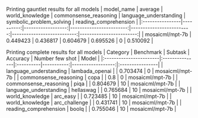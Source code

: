Printing gauntlet results for all models
| model_name      |   average |   world_knowledge |   commonsense_reasoning |   language_understanding |   symbolic_problem_solving |   reading_comprehension |
|:----------------|----------:|------------------:|------------------------:|-------------------------:|---------------------------:|------------------------:|
| mosaicml/mpt-7b |  0.449423 |          0.436817 |                0.604679 |                 0.695526 |                          0 |                0.510092 |

Printing complete results for all models
| Category               | Benchmark      | Subtask   |   Accuracy |   Number few shot | Model           |
|:-----------------------|:---------------|:----------|-----------:|------------------:|:----------------|
| language_understanding | lambada_openai |           |   0.703474 |                 0 | mosaicml/mpt-7b |
| commonsense_reasoning  | copa           |           |   0.8      |                 0 | mosaicml/mpt-7b |
| commonsense_reasoning  | piqa           |           |   0.804679 |                10 | mosaicml/mpt-7b |
| language_understanding | hellaswag      |           |   0.765684 |                10 | mosaicml/mpt-7b |
| world_knowledge        | arc_easy       |           |   0.723485 |                10 | mosaicml/mpt-7b |
| world_knowledge        | arc_challenge  |           |   0.431741 |                10 | mosaicml/mpt-7b |
| reading_comprehension  | boolq          |           |   0.755046 |                10 | mosaicml/mpt-7b |